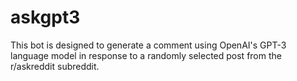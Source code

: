 # askgpt3
This bot is designed to generate a comment using OpenAI's GPT-3 language model in response to a randomly selected post from the r/askreddit subreddit.
